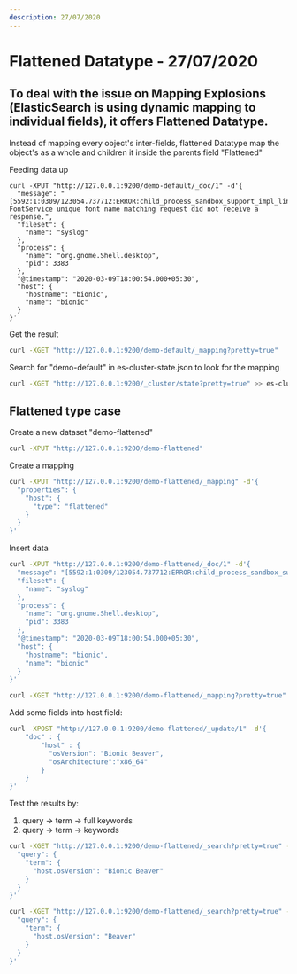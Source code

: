 ```yaml
---
description: 27/07/2020
---
```


# Flattened Datatype - 27/07/2020

## To deal with the issue on Mapping Explosions \(ElasticSearch is using dynamic mapping to individual fields\), it offers Flattened Datatype.

Instead of mapping every object's inter-fields, flattened Datatype map the object's as a whole and children it inside the parents field "Flattened"

Feeding data up

```text
curl -XPUT "http://127.0.0.1:9200/demo-default/_doc/1" -d'{
  "message": "[5592:1:0309/123054.737712:ERROR:child_process_sandbox_support_impl_linux.cc(79)] FontService unique font name matching request did not receive a response.",
  "fileset": {
    "name": "syslog"
  },
  "process": {
    "name": "org.gnome.Shell.desktop",
    "pid": 3383
  },
  "@timestamp": "2020-03-09T18:00:54.000+05:30",
  "host": {
    "hostname": "bionic",
    "name": "bionic"
  }
}'
```

Get the result

```bash
curl -XGET "http://127.0.0.1:9200/demo-default/_mapping?pretty=true"
```

Search for "demo-default" in es-cluster-state.json to look for the mapping

```bash
curl -XGET "http://127.0.0.1:9200/_cluster/state?pretty=true" >> es-cluster-state.json
```

## Flattened type case

Create a new dataset "demo-flattened"

```bash
curl -XPUT "http://127.0.0.1:9200/demo-flattened"
```

Create a mapping

```bash
curl -XPUT "http://127.0.0.1:9200/demo-flattened/_mapping" -d'{
  "properties": {
    "host": {
      "type": "flattened"
    }
  }
}'
```

Insert data

```bash
curl -XPUT "http://127.0.0.1:9200/demo-flattened/_doc/1" -d'{
  "message": "[5592:1:0309/123054.737712:ERROR:child_process_sandbox_support_impl_linux.cc(79)] FontService unique font name matching request did not receive a response.",
  "fileset": {
    "name": "syslog"
  },
  "process": {
    "name": "org.gnome.Shell.desktop",
    "pid": 3383
  },
  "@timestamp": "2020-03-09T18:00:54.000+05:30",
  "host": {
    "hostname": "bionic",
    "name": "bionic"
  }
}'
```

```bash
curl -XGET "http://127.0.0.1:9200/demo-flattened/_mapping?pretty=true"
```

Add some fields into host field:

```bash
curl -XPOST "http://127.0.0.1:9200/demo-flattened/_update/1" -d'{
    "doc" : {
        "host" : {
          "osVersion": "Bionic Beaver",
          "osArchitecture":"x86_64"
        }
    }
}'
```

Test the results by:

1. query -&gt; term -&gt; full keywords
2. query -&gt; term -&gt; keywords

```bash
curl -XGET "http://127.0.0.1:9200/demo-flattened/_search?pretty=true" -d'{
  "query": {
    "term": {
      "host.osVersion": "Bionic Beaver"
    }
  }
}'
```

```bash
curl -XGET "http://127.0.0.1:9200/demo-flattened/_search?pretty=true" -d'{
  "query": {
    "term": {
      "host.osVersion": "Beaver"
    }
  }
}'
```

